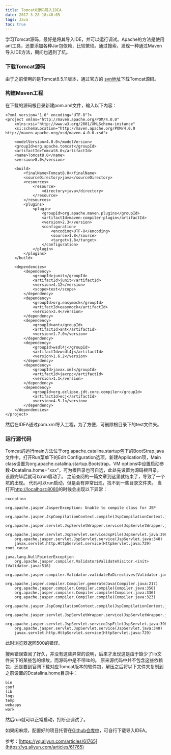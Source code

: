 ```yaml
---
title: Tomcat8源码导入IDEA
date: 2017-3-28 18:40:05
tags: Java
toc: true 
---
```

学习Tomcat源码，最好是将其导入IDE，并可以运行调试。Apache的方法是使用ant工具，还要添加各种Jar包依赖，比较繁琐。通过搜索，发现一种通过Maven导入IDE方法，期间也遇到了坑。

### 下载Tomcat源码
由于之前使用的是Tomcat8.5.11版本，通过官方的 [svn地址](http://svn.apache.org/repos/asf/tomcat/tc8.5.x/tags/TOMCAT_8_5_11/)下载Tomcat源码。

### 构建Maven工程
在下载的源码根目录新建pom.xml文件，输入以下内容：

```
<?xml version="1.0" encoding="UTF-8"?>
<project xmlns="http://maven.apache.org/POM/4.0.0"
    xmlns:xsi="http://www.w3.org/2001/XMLSchema-instance"
    xsi:schemaLocation="http://maven.apache.org/POM/4.0.0 http://maven.apache.org/xsd/maven-4.0.0.xsd">

    <modelVersion>4.0.0</modelVersion>
    <groupId>org.apache.tomcat</groupId>
    <artifactId>Tomcat8.0</artifactId>
    <name>Tomcat8.0</name>
    <version>8.0</version>

    <build>
        <finalName>Tomcat8.0</finalName>
        <sourceDirectory>java</sourceDirectory>
        <resources>
            <resource>
                <directory>java</directory>
            </resource>
        </resources>
        <plugins>
            <plugin>
                <groupId>org.apache.maven.plugins</groupId>
                <artifactId>maven-compiler-plugin</artifactId>
                <version>2.3</version>
                <configuration>
                    <encoding>UTF-8</encoding>
                    <source>1.8</source>
                    <target>1.8</target>
                </configuration>
            </plugin>
        </plugins>
    </build>

    <dependencies>
        <dependency>
            <groupId>junit</groupId>
            <artifactId>junit</artifactId>
            <version>4.12</version>
            <scope>test</scope>
        </dependency>
        <dependency>
            <groupId>org.easymock</groupId>
            <artifactId>easymock</artifactId>
            <version>3.4</version>
        </dependency>
        <dependency>
            <groupId>ant</groupId>
            <artifactId>ant</artifactId>
            <version>1.7.0</version>
        </dependency>
        <dependency>
            <groupId>wsdl4j</groupId>
            <artifactId>wsdl4j</artifactId>
            <version>1.6.2</version>
        </dependency>
        <dependency>
            <groupId>javax.xml</groupId>
            <artifactId>jaxrpc</artifactId>
            <version>1.1</version>
        </dependency>
        <dependency>
            <groupId>org.eclipse.jdt.core.compiler</groupId>
            <artifactId>ecj</artifactId>
            <version>4.5.1</version>
        </dependency>
    </dependencies>
</project>
```
然后在IDEA通过pom.xml导入工程，为了方便，可删除根目录下的test文件夹。

### 运行源代码
Tomcat的运行main方法位于org.apache.catalina.startup包下的BootStrap.java文件中，打开Run菜单下的Edit Configuration选项，新建Application项，Main class设置为org.apache.catalina.startup.Bootstrap，VM options中设置启动参数-Dcatalina.home="xxx"，可为根目录也可自选，此处先设置为源码根目录。
设置完毕后就可以run启动了。
之前查阅的一篇文章到这里就结束了，导致了一个坑的出现。
代码可以run启动，但是会有异常出现，找不到一些目录文件夹。
当打开[http://localhost:8080](http://localhost:8080)的时候会出现以下异常：

```
exception

org.apache.jasper.JasperException: Unable to compile class for JSP
	org.apache.jasper.JspCompilationContext.compile(JspCompilationContext.java:601)
	org.apache.jasper.servlet.JspServletWrapper.service(JspServletWrapper.java:363)
	org.apache.jasper.servlet.JspServlet.serviceJspFile(JspServlet.java:396)
	org.apache.jasper.servlet.JspServlet.service(JspServlet.java:340)
	javax.servlet.http.HttpServlet.service(HttpServlet.java:729)
root cause

java.lang.NullPointerException
	org.apache.jasper.compiler.Validator$ValidateVisitor.<init>(Validator.java:516)
	org.apache.jasper.compiler.Validator.validateExDirectives(Validator.java:1853)
	org.apache.jasper.compiler.Compiler.generateJava(Compiler.java:217)
	org.apache.jasper.compiler.Compiler.compile(Compiler.java:356)
	org.apache.jasper.compiler.Compiler.compile(Compiler.java:336)
	org.apache.jasper.compiler.Compiler.compile(Compiler.java:323)
	org.apache.jasper.JspCompilationContext.compile(JspCompilationContext.java:585)
	org.apache.jasper.servlet.JspServletWrapper.service(JspServletWrapper.java:363)
	org.apache.jasper.servlet.JspServlet.serviceJspFile(JspServlet.java:396)
	org.apache.jasper.servlet.JspServlet.service(JspServlet.java:340)
	javax.servlet.http.HttpServlet.service(HttpServlet.java:729)
```
此时浏览器返回500的错误。

搜索错误查阅了好久，并没有这些异常的说明，后来才发现这是由于缺少了lib文件夹下的某些包的缘故，而源码中是不带lib的。
原来源代码中并不包含这些依赖包，还是要到官网下载对应Tomcat版本的软件包，解压之后将以下文件夹复制到之前设置的Dcatalina.home目录中：

```
bin
conf
lib
logs
temp
webapps
work
```
然后run就可以正常启动，打断点调试了。

如果闲麻烦，配置好的项目托管在[Github仓库中](https://github.com/quekx/tomcat8)，可自行下载导入IDEA。

参考：[https://yq.aliyun.com/articles/61765](https://yq.aliyun.com/articles/61765)
